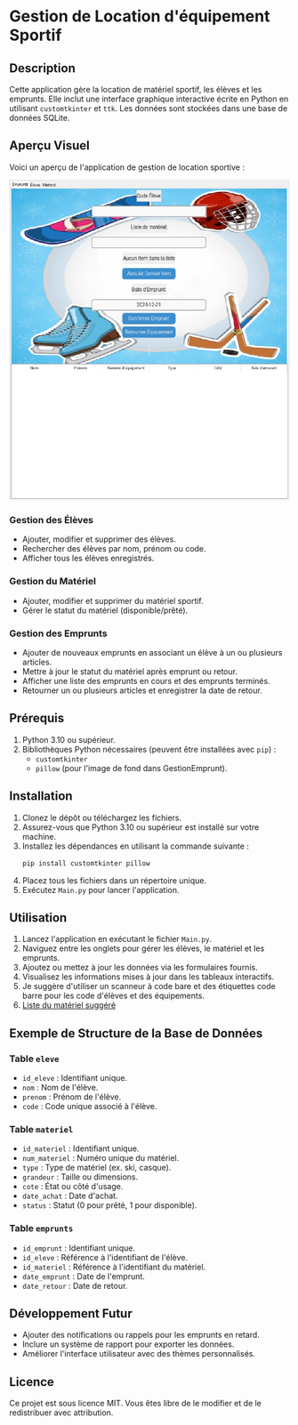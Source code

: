 # Gestion de Location d'équipement Sportif

## Description
Cette application gère la location de matériel sportif, les élèves et les emprunts. Elle inclut une interface graphique interactive écrite en Python en utilisant `customtkinter` et `ttk`. Les données sont stockées dans une base de données SQLite.

## Aperçu Visuel

Voici un aperçu de l'application de gestion de location sportive :

![Aperçu de l'application](screenshot.jpg)

### Gestion des Élèves
- Ajouter, modifier et supprimer des élèves.
- Rechercher des élèves par nom, prénom ou code.
- Afficher tous les élèves enregistrés.

### Gestion du Matériel
- Ajouter, modifier et supprimer du matériel sportif.
- Gérer le statut du matériel (disponible/prêté).

### Gestion des Emprunts
- Ajouter de nouveaux emprunts en associant un élève à un ou plusieurs articles.
- Mettre à jour le statut du matériel après emprunt ou retour.
- Afficher une liste des emprunts en cours et des emprunts terminés.
- Retourner un ou plusieurs articles et enregistrer la date de retour.

## Prérequis

1. Python 3.10 ou supérieur.
2. Bibliothèques Python nécessaires (peuvent être installées avec `pip`) :
   - `customtkinter`
   - `pillow` (pour l'image de fond dans GestionEmprunt).

## Installation

1. Clonez le dépôt ou téléchargez les fichiers.
2. Assurez-vous que Python 3.10 ou supérieur est installé sur votre machine.
3. Installez les dépendances en utilisant la commande suivante :
   ```bash
   pip install customtkinter pillow
   ```
4. Placez tous les fichiers dans un répertoire unique.
5. Exécutez `Main.py` pour lancer l'application.

## Utilisation

1. Lancez l'application en exécutant le fichier `Main.py`.
2. Naviguez entre les onglets pour gérer les élèves, le matériel et les emprunts.
3. Ajoutez ou mettez à jour les données via les formulaires fournis.
4. Visualisez les informations mises à jour dans les tableaux interactifs.
5. Je suggère d'utiliser un scanneur à code bare et des étiquettes code barre pour les code d'élèves et des équipements.
6. [Liste du matériel suggéré](https://www.amazon.ca/hz/wishlist/ls/3JMD4SEDUJQE8?ref_=wl_share)
 
## Exemple de Structure de la Base de Données

### Table `eleve`
- `id_eleve` : Identifiant unique.
- `nom` : Nom de l'élève.
- `prenom` : Prénom de l'élève.
- `code` : Code unique associé à l'élève.

### Table `materiel`
- `id_materiel` : Identifiant unique.
- `num_materiel` : Numéro unique du matériel.
- `type` : Type de matériel (ex. ski, casque).
- `grandeur` : Taille ou dimensions.
- `cote` : État ou côté d'usage.
- `date_achat` : Date d'achat.
- `status` : Statut (0 pour prêté, 1 pour disponible).

### Table `emprunts`
- `id_emprunt` : Identifiant unique.
- `id_eleve` : Référence à l'identifiant de l'élève.
- `id_materiel` : Référence à l'identifiant du matériel.
- `date_emprunt` : Date de l'emprunt.
- `date_retour` : Date de retour.

## Développement Futur
- Ajouter des notifications ou rappels pour les emprunts en retard.
- Inclure un système de rapport pour exporter les données.
- Améliorer l'interface utilisateur avec des thèmes personnalisés.

## Licence
Ce projet est sous licence MIT. Vous êtes libre de le modifier et de le redistribuer avec attribution.

